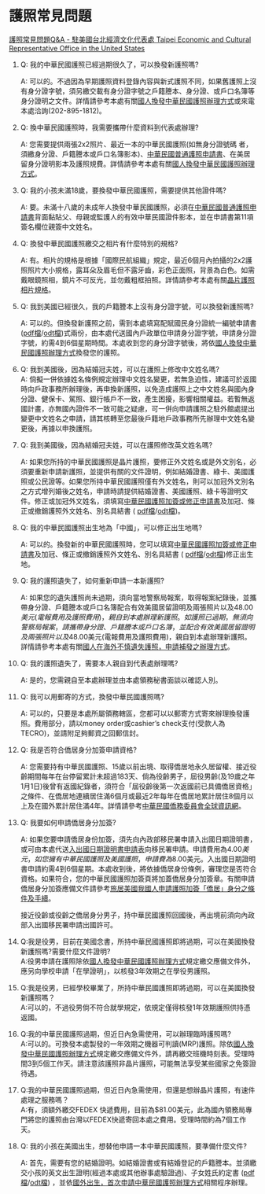 # 護照常見問題

[護照常見問題Q&amp;A - 駐美國台北經濟文化代表處 Taipei Economic and Cultural Representative Office in the United States](https://www.roc-taiwan.org/us/post/288.html)



1. Q: 我的中華民國護照已經過期很久了，可以換發新護照嗎?  

    A: 可以的。不過因為早期護照資料登錄內容與新式護照不同，如果舊護照上沒有身分證字號，須另繳交載有身分證字號之戶籍謄本、身分證、或戶口名簿等身分證明之文件。詳情請參考本處有關[國人換發中華民國護照辦理方式](http://www.roc-taiwan.org/us/post/274.html "(另開視窗)(另開新視窗)")或來電本處洽詢(202-895-1812)。

2. Q: 換中華民國護照時，我需要攜帶什麼資料到代表處辦理?  

    A: 您需要提供兩張2x2照片、最近一本的中華民國護照(如無身分證號碼 者，須繳身分證、戶籍謄本或戶口名簿影本)、[中華民國普通護照申請書](https://www.roc-taiwan.org/uploads/sites/2/2013/06/%E8%AD%B7%E7%85%A7%E7%94%B3%E8%AB%8B%E6%9B%B8.pdf "開啟檔案:護照申請書.pdf(另開新視窗)")、在美居留身分證明影本及護照規費。詳情請參考本處有關[國人換發中華民國護照辦理方式](http://www.roc-taiwan.org/us/post/274.html "(另開視窗)(另開新視窗)")。

3. Q: 我的小孩未滿18歲，要換發中華民國護照，需要提供其他證件嗎?  

    A: 要。未滿十八歲的未成年人換發中華民國護照，必須在[中華民國普通護照申請書](https://www.roc-taiwan.org/uploads/sites/2/2013/06/%E8%AD%B7%E7%85%A7%E7%94%B3%E8%AB%8B%E6%9B%B8.pdf "開啟檔案:護照申請書.pdf(另開新視窗)")背面黏貼父、母親或監護人的有效中華民國證件影本，並在申請書第11項簽名欄位親簽中文姓名。

4. Q: 換發中華民國護照繳交之相片有什麼特別的規格?  

    A: 有。相片的規格是根據「國際民航組織」規定，最近6個月內拍攝的2x2護照照片大小規格，露耳朵及眉毛但不露牙齒，彩色正面照，背景為白色。如需戴眼鏡照相，鏡片不可反光，並勿戴粗框拍照。詳情請參考本處有關[晶片護照相片規格](http://www.roc-taiwan.org/us/post/272.html "(另開視窗)(另開新視窗)")。

5. Q: 我到美國已經很久，我的戶籍謄本上沒有身分證字號，可以換發新護照嗎?  

    A: 可以的。但換發新護照之前，需到本處填寫配賦國民身分證統一編號申請書([pdf檔](https://www.roc-taiwan.org/uploads/sites/2/2011/06/%E9%85%8D%E8%B3%A6%E5%9C%8B%E6%B0%91%E8%BA%AB%E5%88%86%E8%AD%89%E7%B5%B1%E4%B8%80%E7%B7%A8%E8%99%9F%E7%94%B3%E8%AB%8B%E6%9B%B8.pdf "開啟檔案:配賦國民身分證統一編號申請書.pdf(另開新視窗)")/[odt檔](https://www.roc-taiwan.org/uploads/sites/2/2013/06/%E9%85%8D%E8%B3%A6%E5%9C%8B%E6%B0%91%E8%BA%AB%E5%88%86%E8%AD%89%E7%B5%B1%E4%B8%80%E7%B7%A8%E8%99%9F%E7%94%B3%E8%AB%8B%E6%9B%B8.odt "開啟檔案:配賦國民身分證統一編號申請書.odt(另開新視窗)"))式兩份，由本處代送國內戶政單位申請身分證字號，申請身分證字號，約需4到6個星期時間。本處收到您的身分證字號後，將依[國人換發中華民國護照辦理方式](http://www.roc-taiwan.org/us/post/274.html "(另開視窗)(另開新視窗)")換發您的護照。

6. Q: 我到美國後，因為結婚冠夫姓，可以在護照上修改中文姓名嗎?  
   A: 倘擬一併依據姓名條例規定辦理中文姓名變更，若無急迫性，建議可於返國時向戶政事務所辦理後，再申換新護照，以免造成護照上之中文姓名與國內身分證、健保卡、駕照、銀行帳戶不一致，產生困擾，影響相關權益。若暫無返國計畫，亦無國內證件不一致可能之疑慮，可一併向申請護照之駐外館處提出變更中文姓名之申請，請其核轉至您最後戶籍地戶政事務所先辦理中文姓名變更後，再據以申換護照。

7. Q: 我到美國後，因為結婚冠夫姓，可以在護照修改英文姓名嗎?  

    A: 如果您所持的中華民國護照是晶片護照，要修正外文姓名或是外文別名，必須要重新申請新護照，並提供有關的文件證明，例如結婚證書、綠卡、美國護照或公民證等。如果您所持中華民國護照僅有外文姓名，則可以加冠外文別名之方式增列婚後之姓名，申請時請提供結婚證書、美國護照、綠卡等證明文件。修正或加冠外文姓名，須填寫[中華民國護照加簽或修正申請書](https://www.roc-taiwan.org/uploads/sites/2/2013/06/%E8%AD%B7%E7%85%A7%E5%8A%A0%E7%B0%BD%E6%88%96%E4%BF%AE%E6%AD%A3%E7%94%B3%E8%AB%8B%E6%9B%B8.pdf "開啟檔案:護照加簽或修正申請書.pdf(另開新視窗)")及加冠、條正或撤銷護照外文姓名、別名具結書 ( [pdf檔](https://www.roc-taiwan.org/uploads/sites/2/2011/06/%E5%8A%A0%E5%86%A0%E3%80%81%E6%A2%9D%E6%AD%A3%E6%88%96%E6%92%A4%E9%8A%B7%E8%AD%B7%E7%85%A7%E5%A4%96%E6%96%87%E5%A7%93%E5%90%8D%E3%80%81%E5%88%A5%E5%90%8D%E5%85%B7%E7%B5%90%E6%9B%B8.pdf "開啟檔案:加冠、條正或撤銷護照外文姓名、別名具結書.pdf(另開新視窗)")/[odt檔](https://www.roc-taiwan.org/uploads/sites/2/2013/06/%E5%8A%A0%E5%86%A0%E3%80%81%E6%A2%9D%E6%AD%A3%E6%88%96%E6%92%A4%E9%8A%B7%E8%AD%B7%E7%85%A7%E5%A4%96%E6%96%87%E5%A7%93%E5%90%8D%E3%80%81%E5%88%A5%E5%90%8D%E5%85%B7%E7%B5%90%E6%9B%B8.odt "開啟檔案:加冠、條正或撤銷護照外文姓名、別名具結書.odt(另開新視窗)"))。

8. Q: 我的中華民國護照出生地為「中國」，可以修正出生地嗎?  

    A: 可以的。換發新的中華民國護照時，您可以填寫[中華民國護照加簽或修正申請書](https://www.roc-taiwan.org/uploads/sites/2/2013/06/%E8%AD%B7%E7%85%A7%E5%8A%A0%E7%B0%BD%E6%88%96%E4%BF%AE%E6%AD%A3%E7%94%B3%E8%AB%8B%E6%9B%B8.pdf "開啟檔案:護照加簽或修正申請書.pdf(另開新視窗)")及加冠、條正或撤銷護照外文姓名、別名具結書 ( [pdf檔](https://www.roc-taiwan.org/uploads/sites/2/2011/06/%E5%8A%A0%E5%86%A0%E3%80%81%E6%A2%9D%E6%AD%A3%E6%88%96%E6%92%A4%E9%8A%B7%E8%AD%B7%E7%85%A7%E5%A4%96%E6%96%87%E5%A7%93%E5%90%8D%E3%80%81%E5%88%A5%E5%90%8D%E5%85%B7%E7%B5%90%E6%9B%B8.pdf "開啟檔案:加冠、條正或撤銷護照外文姓名、別名具結書.pdf(另開新視窗)")/[odt檔](https://www.roc-taiwan.org/uploads/sites/2/2013/06/%E5%8A%A0%E5%86%A0%E3%80%81%E6%A2%9D%E6%AD%A3%E6%88%96%E6%92%A4%E9%8A%B7%E8%AD%B7%E7%85%A7%E5%A4%96%E6%96%87%E5%A7%93%E5%90%8D%E3%80%81%E5%88%A5%E5%90%8D%E5%85%B7%E7%B5%90%E6%9B%B8.odt "開啟檔案:加冠、條正或撤銷護照外文姓名、別名具結書.odt(另開新視窗)"))修正出生地。

9. Q: 我的護照遺失了，如何重新申請一本新護照?  

    A: 如果您的遺失護照尚未過期，須向當地警察局報案，取得報案紀錄後，並攜帶身分證、戶籍謄本或戶口名簿配合有效美國居留證明及兩張照片以及$48.00美元(電報費用及護照費用)，親自到本處辦理新護照。如護照已過期，無須向警察局報案，請攜帶身分證、戶籍謄本或戶口名簿，並配合有效美國居留證明及兩張照片以及$48.00美元(電報費用及護照費用)，親自到本處辦理新護照。詳情請參考本處有關[國人在海外不慎遺失護照，申請補發之辦理方式](http://www.roc-taiwan.org/us/post/276.html "(另開視窗)(另開新視窗)")。

10. Q: 我的護照遺失了，需要本人親自到代表處辦理嗎?  

    A: 是的，您需親自至本處辦理並由本處領務秘書面談以確認人別。

11. Q: 我可以用郵寄的方式，換發中華民國護照嗎?  

    A: 可以的，只要是本處所屬領務轄區，您都可以以郵寄方式寄來辦理換發護照。費用部分，請以money order或cashier’s check支付(受款人為TECRO)，並請附足夠郵資之回郵信封。

12. Q: 我是否符合僑居身分加簽申請資格?  

    A: 您需要持有中華民國護照、15歲以前出境、取得僑居地永久居留權、接近役齡期間每年在台停留累計未超過183天、倘為役齡男子，屆役男齡(及19歲之年1月1日)後曾有返國紀錄者，須符合「屆役齡後第一次返國前已具備僑居資格」之條件、在僑居地連續居住滿6個月或最近2年每年在僑居地累計居住8個月以上及在國外累計居住滿4年。詳情請參考[中華民國僑務委員會全球資訊網](http://www.ocac.gov.tw/ "(另開視窗)(另開新視窗)")。

13. Q: 我要如何申請僑居身分加簽?  

    A: 如果您要申請僑居身份加簽，須先向內政部移民署申請入出國日期證明書，或可由本處代送[入出國日期證明書申請表](https://www.roc-taiwan.org/uploads/sites/2/2013/06/%E5%85%A5%E5%87%BA%E5%9C%8B%E6%97%A5%E6%9C%9F%E8%AD%89%E6%98%8E%E6%9B%B8%E7%94%B3%E8%AB%8B%E8%A1%A8.pdf "開啟檔案:入出國日期證明書申請表.pdf(另開新視窗)")向移民署申請。申請費用為$4.00美元，如您擁有中華民國護照及美國護照，申請費為$8.00美元。入出國日期證明書申請約需4到6個星期。本處收到後，將依據僑居身份條例，審理您是否符合資格。如果符合，您的中華民國護照加簽頁將加蓋僑居身分加簽章。有關申請僑居身分加簽應備文件請參考[旅居美國我國人申請護照加簽「僑居」身分之條件及手續](http://www.roc-taiwan.org/us/post/280.html "(另開視窗)(另開新視窗)")。

    接近役齡或役齡之僑居身分男子，持中華民國護照回國後，再出境前須向內政部入出國移民署申請出國許可。

14. Q:我是役男，目前在美國念書，所持中華民國護照即將過期，可以在美國換發新護照嗎?需要什麼文件證明?  
    A:役男申請在護照除依[國人換發中華民國護照辦理方式](http://www.roc-taiwan.org/us/post/274.html "(另開視窗)(另開新視窗)")規定繳交應備文件外，應另向學校申請「在學證明」，以核發3年效期之在學役男護照。

15. Q:我是役男，已經學校畢業了，所持中華民國護照即將過期，可以在美國換發新護照嗎？  
    A:可以的，不過役男倘不符合就學規定，依規定僅得核發1年效期護照供持憑返國。

16. Q:我的中華民國護照過期，但近日內急需使用，可以辦理臨時護照嗎?  
    A:可以的。可換發本處製發的一年效期之機器可判讀(MRP)護照。除依[國人換發中華民國護照辦理方式](http://www.roc-taiwan.org/us/post/274.html "(另開視窗)(另開新視窗)")規定繳交應備文件外，請再繳交班機時刻表。受理時間3到5個工作天。請注意該護照非晶片護照，可能無法享受某些國家之免簽證待遇。

17. Q:我的中華民國護照過期，但近日內急需使用，但還是想辦晶片護照，有速件處理之服務嗎？  
    A:有，須額外繳交FEDEX 快遞費用，目前為$81.00美元，此為國內領務局專門將您的護照由台灣以FEDEX快遞寄回本處之費用。受理時間約為7個工作天。

18. Q: 我的小孩在美國出生，想替他申請一本中華民國護照，要準備什麼文件?  

    A: 首先，需要有您的結婚證明。如結婚證書或有結婚登記的戶籍謄本。並須繳交小孩的英文出生證明(經過本處或其他辦事處驗證過)、子女姓氏約定書 ([pdf檔](https://www.roc-taiwan.org/uploads/sites/2/2011/06/%E5%AD%90%E5%A5%B3%E5%A7%93%E6%B0%8F%E7%B4%84%E5%AE%9A%E6%9B%B8.pdf "開啟檔案:子女姓氏約定書.pdf(另開新視窗)")/[odt檔](https://www.roc-taiwan.org/uploads/sites/2/2013/06/%E5%AD%90%E5%A5%B3%E5%A7%93%E6%B0%8F%E7%B4%84%E5%AE%9A%E6%9B%B8.odt "開啟檔案:子女姓氏約定書.odt(另開新視窗)")) ，並依[國外出生，首次申請中華民國護照辦理方式](http://www.roc-taiwan.org/us/post/278.html "(另開視窗)(另開新視窗)")相關程序辦理。
